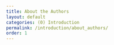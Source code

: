 ```yaml
---
title: About the Authors
layout: default
categories: (0) Introduction
permalink: /introduction/about_authors/
order: 1
---
```


